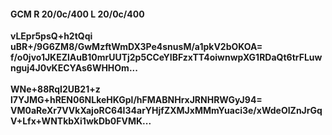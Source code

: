 #### GCM R 20/0c/400 L 20/0c/400
**vLEpr5psQ+h2tQqi**<br/>**uBR+/9G6ZM8/GwMzftWmDX3Pe4snusM/a1pkV2bOKOA=**<br/>**f/o0jvo1JKEZlAuB10mrUUTj2p5CCeYIBFzxTT4oiwnwpXG1RDaQt6trFLuwnguj4J0vKECYAs6WHHOm...**<br/><br/>
**WNe+88RqI2UB21+z**<br/>**l7YJMG+hREN06NLkeHKGpl/hFMABNHrxJRNHRWGyJ94=**<br/>**VM0aReXr7VVkXajoRC64I34arYHjfZXMJxMMmYuaci3e/xWdeOIZnJrGqV+Lfx+WNTkbXi1wkDb0FVMK...**